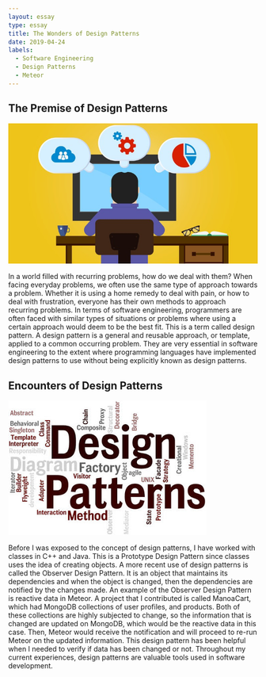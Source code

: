 ```yaml
---
layout: essay
type: essay
title: The Wonders of Design Patterns
date: 2019-04-24
labels:
  - Software Engineering
  - Design Patterns
  - Meteor
---
```


## The Premise of Design Patterns
<img class="ui medium right rounded floated image" src="../images/DesignP.jpg">

In a world filled with recurring problems, how do we deal with them? When facing everyday problems, we often use the same type of approach towards a problem. Whether it is using a home remedy to deal with pain, or how to deal with frustration, everyone has their own methods to approach recurring problems. In terms of software engineering, programmers are often faced with similar types of situations or problems where using a certain approach would deem to be the best fit. This is a term called design pattern. A design pattern is a general and reusable approach, or template, applied to a common occurring problem. They are very essential in software engineering to the extent where programming languages have implemented design patterns to use without being explicitly known as design patterns.


## Encounters of Design Patterns
<img class="ui small left rounded floated image" src="../images/DesignPattern.jpg">

Before I was exposed to the concept of design patterns, I have worked with classes in C++ and Java. This is a Prototype Design Pattern since classes uses the idea of creating objects. A more recent use of design patterns is called the Observer Design Pattern. It is an object that maintains its dependencies and when the object is changed, then the dependencies are notified by the changes made. An example of the Observer Design Pattern is reactive data in Meteor. A project that I contributed is called ManoaCart, which had MongoDB collections of user profiles, and products. Both of these collections are highly subjected to change, so the information that is changed are updated on MongoDB, which would be the reactive data in this case. Then, Meteor would receive the notification and will proceed to re-run Meteor on the updated information. This design pattern has been helpful when I needed to verify if data has been changed or not. Throughout my current experiences, design patterns are valuable tools used in software development.
